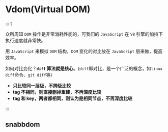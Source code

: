 # Vdom(Virtual DOM)

::: t

众所周知 `DOM` 操作是非常消耗性能的，可我们的 `JavaScript` 在 `V8` 引擎的加持下执行速度就非常快。

用 `JavaScript` 来模拟 `DOM` 结构，`DOM` 变化的对比放在 `JavaScript` 层来做，提高效率。

如何对比变化？**`diff` 算法就是核心**。(`diff`即对比，是一个广泛的概念，如`linux diff`命令、`git diff`等)

- **只比较同一层级，不跨级比较**
- **tag 不相同，则直接删掉重建，不再深度比较**
- **tag 和 key，两者都相同，则认为是相同节点，不再深度比较**

:::

## snabbdom
